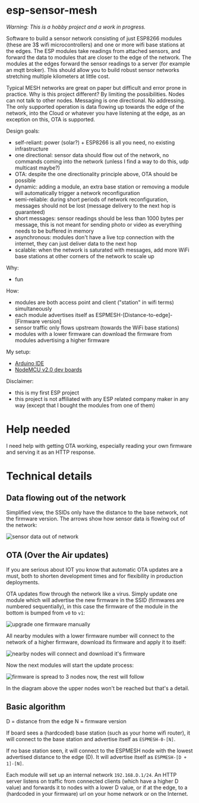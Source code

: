 esp-sensor-mesh
===

*Warning: This is a hobby project and a work in progress.*

Software to build a sensor network consisting of just ESP8266 modules (these are 3$ wifi microcontrollers) and one or more wifi base stations at the edges. The ESP modules take readings from attached sensors, and forward the data to modules that are closer to the edge of the network. The modules at the edges forward the sensor readings to a server (for example an mqtt broker). This should allow you to build robust sensor networks stretching multiple kilometers at little cost.

Typical MESH networks are great on paper but difficult and error prone in practice. Why is this project different? By limiting the possibilities. Nodes can not talk to other nodes. Messaging is one directional. No addressing. The only supported operation is data flowing up towards the edge of the network, into the Cloud or whatever you have listening at the edge, as an exception on this, OTA is supported.


Design goals:
- self-reliant: power (solar?) + ESP8266 is all you need, no existing infrastructure
- one directional: sensor data should flow out of the network, no commands coming into the network (unless I find a way to do this, udp multicast maybe?)
- OTA: despite the one directionality principle above, OTA should be possible
- dynamic: adding a module, an extra base station or removing a module will automatically trigger a network reconfiguration
- semi-reliable: during short periods of network reconfiguration, messages should not be lost (message delivery to the next hop is guaranteed)
- short messages: sensor readings should be less than 1000 bytes per message, this is not meant for sending photo or video as everything needs to be buffered in memory
- asynchronous: modules don't have a live tcp connection with the internet, they can just deliver data to the next hop
- scalable: when the network is saturated with messages, add more WiFi base stations at other corners of the network to scale up

Why:
- fun

How:
- modules are both access point and client ("station" in wifi terms) simultaneously
- each module advertises itself as ESPMESH-[Distance-to-edge]-[Firmware version]
- sensor traffic only flows upstream (towards the WiFi base stations)
- modules with a lower firmware can download the firmware from modules advertising a higher firmware

My setup:
- [Arduino IDE](https://github.com/esp8266/Arduino)
- [NodeMCU v2.0 dev boards](http://frightanic.com/iot/comparison-of-esp8266-nodemcu-development-boards/)

Disclaimer:
- this is my first ESP project
- this project is not affiliated with any ESP related company maker in any way (except that I bought the modules from one of them)


Help needed
===

I need help with getting OTA working, especially reading your own firmware and serving it as an HTTP response.


Technical details
===

Data flowing out of the network
---

Simplified view, the SSIDs only have the distance to the base network, not the firmware version. The arrows show how sensor data is flowing out of the network:

![sensor data out of network](readme/mesh-1.png)

OTA (Over the Air updates)
---

If you are serious about IOT you know that automatic OTA updates are a must, both to shorten development times and for flexibility in production deployments.

OTA updates flow through the network like a virus. Simply update one module which will advertise the new firmware in the SSID (firmwares are numbered sequentially), in this case the firmware of the module in the bottom is bumped from `v0` to `v1`:

![upgrade one firmware manually](readme/mesh-with-firmware-1.png)

All nearby modules with a lower firmware number will connect to the network of a higher firmware, download its firmware and apply it to itself:

![nearby nodes will connect and download it's firmware](readme/mesh-with-firmware-2.png)

Now the next modules will start the update process:

![firmware is spread to 3 nodes now, the rest will follow](readme/mesh-with-firmware-3.png)

In the diagram above the upper nodes won't be reached but that's a detail.


Basic algorithm
---

D = distance from the edge
N = firmware version

If board sees a (hardcoded) base station (such as your home wifi router), it will connect to the base station and advertise itself as `ESPMESH-0-[N]`.

If no base station seen, it will connect to the ESPMESH node with the lowest advertised distance to the edge (D). It will advertise itself as `ESPMESH-[D + 1]-[N]`.

Each module will set up an internal network `192.168.D.1/24`. An HTTP server listens on traffic from connected clients (which have a higher D value) and forwards it to nodes with a lower D value, or if at the edge, to a (hardcoded in your firmware) url on your home network or on the Internet.
